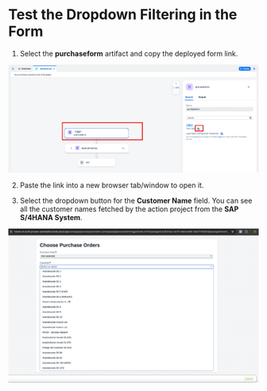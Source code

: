 # Test the Dropdown Filtering in the Form

1. Select the **purchaseform** artifact and copy the deployed form link.

![](./images/formlink.png)

2. Paste the link into a new browser tab/window to open it.

3. Select the dropdown button for the **Customer Name** field. You can see all the customer names fetched by the action project from the **SAP S/4HANA System**.

![](./images/drop.png)